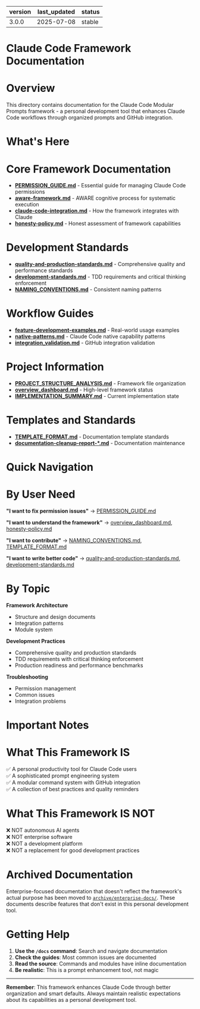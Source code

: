 | version | last_updated | status |
|---------|--------------|--------|
| 3.0.0   | 2025-07-08   | stable |


# Claude Code Framework Documentation


# Overview

This directory contains documentation for the Claude Code Modular Prompts framework - a personal development tool that enhances Claude Code workflows through organized prompts and GitHub integration.


# What's Here


# Core Framework Documentation
- **[PERMISSION_GUIDE.md](PERMISSION_GUIDE.md)** - Essential guide for managing Claude Code permissions
- **[aware-framework.md](aware-framework.md)** - AWARE cognitive process for systematic execution
- **[claude-code-integration.md](claude-code-integration.md)** - How the framework integrates with Claude
- **[honesty-policy.md](honesty-policy.md)** - Honest assessment of framework capabilities


# Development Standards
- **[quality-and-production-standards.md](quality-and-production-standards.md)** - Comprehensive quality and performance standards
- **[development-standards.md](development-standards.md)** - TDD requirements and critical thinking enforcement
- **[NAMING_CONVENTIONS.md](NAMING_CONVENTIONS.md)** - Consistent naming patterns


# Workflow Guides
- **[feature-development-examples.md](feature-development-examples.md)** - Real-world usage examples
- **[native-patterns.md](native-patterns.md)** - Claude Code native capability patterns
- **[integration_validation.md](integration_validation.md)** - GitHub integration validation


# Project Information
- **[PROJECT_STRUCTURE_ANALYSIS.md](PROJECT_STRUCTURE_ANALYSIS.md)** - Framework file organization
- **[overview_dashboard.md](overview_dashboard.md)** - High-level framework status
- **[IMPLEMENTATION_SUMMARY.md](IMPLEMENTATION_SUMMARY.md)** - Current implementation state


# Templates and Standards
- **[TEMPLATE_FORMAT.md](TEMPLATE_FORMAT.md)** - Documentation template standards
- **[documentation-cleanup-report-*.md](documentation-cleanup-report-2025-07-07-234500-UTC.md)** - Documentation maintenance


# Quick Navigation


# By User Need

**"I want to fix permission issues"**
→ [PERMISSION_GUIDE.md](PERMISSION_GUIDE.md)

**"I want to understand the framework"**
→ [overview_dashboard.md](overview_dashboard.md), [honesty-policy.md](honesty-policy.md)

**"I want to contribute"**
→ [NAMING_CONVENTIONS.md](NAMING_CONVENTIONS.md), [TEMPLATE_FORMAT.md](TEMPLATE_FORMAT.md)

**"I want to write better code"**
→ [quality-and-production-standards.md](quality-and-production-standards.md), [development-standards.md](development-standards.md)


# By Topic

**Framework Architecture**
- Structure and design documents
- Integration patterns
- Module system

**Development Practices**
- Comprehensive quality and production standards
- TDD requirements with critical thinking enforcement
- Production readiness and performance benchmarks

**Troubleshooting**
- Permission management
- Common issues
- Integration problems


# Important Notes


# What This Framework IS
✅ A personal productivity tool for Claude Code users  
✅ A sophisticated prompt engineering system  
✅ A modular command system with GitHub integration  
✅ A collection of best practices and quality reminders  


# What This Framework IS NOT
❌ NOT autonomous AI agents  
❌ NOT enterprise software  
❌ NOT a development platform  
❌ NOT a replacement for good development practices  


# Archived Documentation

Enterprise-focused documentation that doesn't reflect the framework's actual purpose has been moved to [`archive/enterprise-docs/`](../archive/enterprise-docs/). These documents describe features that don't exist in this personal development tool.


# Getting Help

1. **Use the `/docs` command**: Search and navigate documentation
2. **Check the guides**: Most common issues are documented
3. **Read the source**: Commands and modules have inline documentation
4. **Be realistic**: This is a prompt enhancement tool, not magic

---

**Remember**: This framework enhances Claude Code through better organization and smart defaults. Always maintain realistic expectations about its capabilities as a personal development tool.